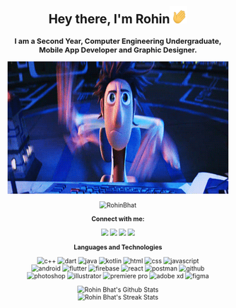 <h1 align = "center">Hey there, I'm Rohin<img src = "hi.gif" width = "40"></h1>
<h3 align = "center">I am a Second Year, Computer Engineering Undergraduate, Mobile App Developer and Graphic Designer.</h3>

<p align = "center">
	<img src = "typing.gif" width = "500">
</p>
<p align = "center">
	<img src = "https://komarev.com/ghpvc/?username=RohinBhat&color=blue&style=flat" alt="RohinBhat"></a>
</p>

<p align = "center">
	<strong>Connect with me:</strong>
</p>
<p align = "center">
	<a href = "https://www.linkedin.com/in/rohin-bhat-a2a9a5192/" target = "_blank"><img src = "https://img.shields.io/badge/-LinkedIn-0077B5?style=for-the-badge&logo=linkedin&logoColor=white"></a>
	<a href = "https://www.instagram.com/baronhere/" target = "_blank"><img src = "https://img.shields.io/badge/Instagram-E4405F?style=for-the-badge&logo=instagram&logoColor=white"></a>
	<a href = "https://dribbble.com/bhatrohin" target = "_blank"><img src = "https://img.shields.io/badge/Dribbble-EA4C89?style=for-the-badge&logo=dribbble&logoColor=white"></a>
  <a href = "mailto:bhatrohin003@gmail.com/" target = "_blank"><img src = "https://img.shields.io/badge/-Gmail-D14836?style=for-the-badge&logo=gmail&logoColor=white"></a>
</p>

<p align = "center">
	<strong>Languages and Technologies</strong>
</p>
<p align = "center">
	<img src = "https://img.shields.io/badge/C%2B%2B-00599C?style=for-the-badge&logo=c%2B%2B&logoColor=white" alt = "c++" />
	<img src = "https://img.shields.io/badge/Dart-3FC5FF?&style=for-the-badge&logo=dart&logoColor=00579d" alt = "dart" />
	<img src = "https://img.shields.io/badge/Java-ED2025?style=for-the-badge&logo=java&logoColor=white" alt = "java" />
	<img src = "https://img.shields.io/badge/Kotlin-F4750E?&style=for-the-badge&logo=kotlin&logoColor=white" alt = "kotlin" />
	<img src = "https://img.shields.io/badge/HTML-E34F26?style=for-the-badge&logo=html5&logoColor=white" alt = "html" />
	<img src = "https://img.shields.io/badge/CSS-1572B6?style=for-the-badge&logo=css3&logoColor=white" alt = "css" />
	<img src = "https://img.shields.io/badge/JavaScript-323330?style=for-the-badge&logo=javascript&logoColor=F7DF1E" alt = "javascript" />
	<br/>
	<img src = "https://img.shields.io/badge/Android-3DDC84?style=for-the-badge&logo=android&logoColor=white" alt = "android" />
	<img src = "https://img.shields.io/badge/Flutter-02569B?style=for-the-badge&logo=flutter&logoColor=white" alt = "flutter" />
	<img src = "https://img.shields.io/badge/Firebase-323330?style=for-the-badge&logo=firebase&logoColor=ffca28" alt = "firebase" />
	<img src = "https://img.shields.io/badge/React-20232A?style=for-the-badge&logo=react&logoColor=61DAFB" alt = "react" />
	<img src = "https://img.shields.io/badge/Postman-FF6C37?style=for-the-badge&logo=Postman&logoColor=white" alt = "postman" />
	<img src = "https://img.shields.io/badge/GitHub-100000?style=for-the-badge&logo=github&logoColor=white" alt = "github" />
	<br/>
	<img src = "https://img.shields.io/badge/Photoshop-31A8FF?style=for-the-badge&logo=Adobe%20Photoshop&logoColor=black" alt = "photoshop" />
	<img src = "https://img.shields.io/badge/Illustrator-FF9A00?style=for-the-badge&logo=adobe%20illustrator&logoColor=black" alt = "illustrator" />
	<img src = "https://img.shields.io/badge/Premiere%20Pro-9999FF?style=for-the-badge&logo=Adobe%20Premiere%20Pro&logoColor=black" alt = "premiere pro" />
	<img src = "https://img.shields.io/badge/Adobe%20XD-FF61F6?style=for-the-badge&logo=Adobe%20XD&logoColor=black" alt = "adobe xd" />
	<img src = "https://img.shields.io/badge/Figma-F24E1E?style=for-the-badge&logo=figma&logoColor=white" alt = "figma" />
</p>

<p align = "center">
	<img src = "https://github-readme-stats.vercel.app/api?username=RohinBhat&theme=midnight-purple&show_icons=true&count_private=true&include_all_commits=false" alt = "Rohin Bhat's Github Stats">
	<br/>
	<img src = "https://github-readme-streak-stats.herokuapp.com/?user=RohinBhat&theme=midnight-purple" alt = "Rohin Bhat's Streak Stats">
</p>
